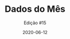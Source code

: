 ---
layout: default
title: "Dados do Mês"
author: "Edição #15"
tags: Mapas, Python
date: 2020-06-12
link: https://mailchi.mp/4609b720c627/dadosdomes-12520386
---